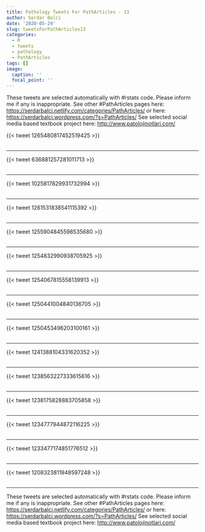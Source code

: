 ```yaml
---
title: Pathology Tweets For PathArticles - 13
author: Serdar Balci
date: '2020-05-29'
slug: tweetsForPathArticles13
categories:
  - R
  - tweets
  - pathology
  - PathArticles
tags: []
image:
  caption: ''
  focal_point: ''
---
```



These tweets are selected automatically with #rstats code. Please inform me if any is inappropriate.
See other #PathArticles pages here: https://serdarbalci.netlify.com/categories/PathArticles/  or here: https://serdarbalci.wordpress.com/?s=PathArticles/ 
See selected social media based textbook project here: http://www.patolojinotlari.com/

{{< tweet 1265480817452519425 >}}
<br>
<br>
<hr>
{{< tweet 636881257281011713 >}}
<br>
<br>
<hr>
{{< tweet 1025817829931732994 >}}
<br>
<br>
<hr>
{{< tweet 1261531838541115392 >}}
<br>
<br>
<hr>
{{< tweet 1255904845598535680 >}}
<br>
<br>
<hr>
{{< tweet 1254832990938705925 >}}
<br>
<br>
<hr>
{{< tweet 1254067815558139913 >}}
<br>
<br>
<hr>
{{< tweet 1250441004840136705 >}}
<br>
<br>
<hr>
{{< tweet 1250453496203100161 >}}
<br>
<br>
<hr>
{{< tweet 1241388104331620352 >}}
<br>
<br>
<hr>
{{< tweet 1238563227333615616 >}}
<br>
<br>
<hr>
{{< tweet 1238175828883705858 >}}
<br>
<br>
<hr>
{{< tweet 1234777944872116225 >}}
<br>
<br>
<hr>
{{< tweet 1233477174851776512 >}}
<br>
<br>
<hr>
{{< tweet 1208323811948597248 >}}
<br>
<br>
<hr>


These tweets are selected automatically with #rstats code. Please inform me if any is inappropriate.
See other #PathArticles pages here: https://serdarbalci.netlify.com/categories/PathArticles/  or here: https://serdarbalci.wordpress.com/?s=PathArticles/ 
See selected social media based textbook project here: http://www.patolojinotlari.com/
